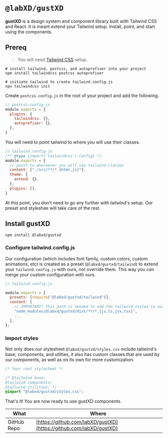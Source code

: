 # `@labXD/gustXD`

**gustXD** is a design system and component library built with Tailwind CSS and
React. It is meant extend your Tailwind setup. Install, point, and start using
the components.

## Prereq

> You will need [Tailwind CSS](https://tailwindcss.com/docs/installation) setup.

```shell
# install tailwind, postcss, and autoprefixer into your project
npm install tailwindcss postcss autoprefixer

# initiate tailwind to create tailwind.config.js
npx tailwindcss init
```

Create `postcss.config.js` in the root of your project and add the following.

```js
// postcss.config.js
module.exports = {
  plugins: {
    tailwindcss: {},
    autoprefixer: {},
  },
}
```

You will need to point tailwind to where you will use their classes.

```js
// tailwind.config.js
/** @type {import('tailwindcss').Config} */
module.exports = {
  // point to whereever you will use tailwind classes
  content: ["./src/**/*.{html,js}"],
  theme: {
    extend: {},
  },
  plugins: [],
}
```

At this point, you don't need to go any further with tailwind's setup. Our
preset and styleshee will take care of the rest.

## Install gustXD

```shell
npm install @labxd/gustxd
```

### Configure tailwind.config.js

Our configuration (which includes font family, custom colors, custom animations,
etc) is created as a preset (`@labxd/gustxd/tailwind`) to extend your
`tailwind.config.js` with ours, not override them. This way you can merge your
custom configuration with ours.

```js
// tailwind.config.js

module.exports = {
  presets: [require("@labxd/gustxd/tailwind")],
  content: [
    // IMPORTANT! This path is needed to add the tailwind styles to our components
    "node_modules/@labxd/gustxd/dist/**/*.{js,ts,jsx,tsx}",
    ...
  ],
};

```

### Import styles

Not only does our stylesheet `@labxd/gustxd/styles.css` include tailwind's base,
components, and utilties, it also has custom classes that are used by our
components, as well as on its own for more customization.

```css
/* Your root stylesheet */

/* @tailwind base;
@tailwind components;
@tailwind utilities; */
@import "@labxd/gustxd/styles.css";
```

That's it! You are now ready to use gustXD components.

| What        | Where                                                              |
| ----------- | ------------------------------------------------------------------ |
| GitHub Repo | [https://github.com/labXD/gustXD](https://github.com/labXD/gustXD) |
